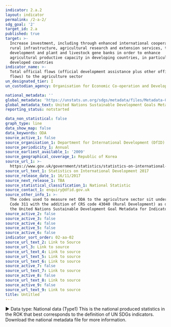 ```yaml
---
indicator: 2.a.2
layout: indicator
permalink: /2-a-2/
sdg_goal: '2'
target_id: 2.a
published: true
target: >-
  Increase investment, including through enhanced international cooperation, in
  rural infrastructure, agricultural research and extension services, technology
  development and plant and livestock gene banks in order to enhance
  agricultural productive capacity in developing countries, in particular least
  developed countries
indicator_name: >-
  Total official flows (official development assistance plus other official
  flows) to the agriculture sector
un_designated_tier: I
un_custodian_agency: Organisation for Economic Co-operation and Development (OECD)

national_metadata: ''
global_metadata: 'https://unstats.un.org/sdgs/metadata/files/Metadata-02-0A-02.pdf'
global_metadata_text: United Nations Sustainable Development Goals Metadata (PDF 210 KB)
reporting_status: notstarted

data_non_statistical: false
graph_type: line
data_show_map: false
data_keywords: ODA
source_active_1: false
source_organisation_1: Department for International Development (DfID)
source_periodicity_1: Annual
source_earliest_available_1: '2009'
source_geographical_coverage_1: Republic of Korea
source_url_1: >-
  https://www.gov.uk/government/statistics/statistics-on-international-development-2017
source_url_text_1: Statistics on International Development 2017
source_release_date_1: 16/11/2017
source_next_release_1: TBA
source_statistical_classification_1: National Statistic
source_contact_1: enquiry@dfid.gov.uk
source_other_info_1: >-
  The codes used to measure net ODA to the agriculture sector sit under DAC 5
  Code 311 with the addition of CRS code 43040 (Rural Development) as defined by
  the United Nations Sustainable Development Goal Metadata for Indicator 2.a.2.
source_active_2: false
source_active_3: false
source_active_4: false
source_active_5: false
source_active_6: false
indicator_sort_order: 02-aa-02
source_url_text_2: Link to Source
source_url_3: Link to source
source_url_text_4: Link to source
source_url_text_5: Link to source
source_url_text_6: Link to source
source_active_7: false
source_url_text_7: Link to source
source_active_8: false
source_url_text_8: Link to source
source_active_9: false
source_url_text_9: Link to source
title: Untitled
---
```

▶ Data type: National data (Type1) This is the national produced statistics in the ROK that best corresponds to the definition of UN SDGs indicators. Download the national metadata file for more information.

